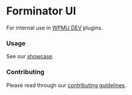 # Forminator UI

For internal use in [WPMU DEV](https://wpmudev.org/) plugins.

### Usage

See our [showcase](https://wpmudev.github.io/forminator-ui/).

### Contributing

Please read through our [contributing guidelines](https://github.com/wpmudev/forminator-ui/blob/development/CONTRIBUTING.md).